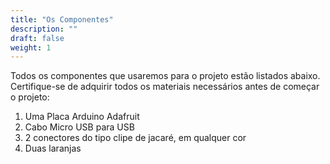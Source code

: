 ```yaml
---
title: "Os Componentes"
description: ""
draft: false
weight: 1
---
```


Todos os componentes que usaremos para o projeto estão listados abaixo. Certifique-se de adquirir todos os materiais necessários antes de começar o projeto:

1. Uma Placa Arduino Adafruit
2. Cabo Micro USB para USB
3. 2 conectores do tipo clipe de jacaré, em qualquer cor
4. Duas laranjas
